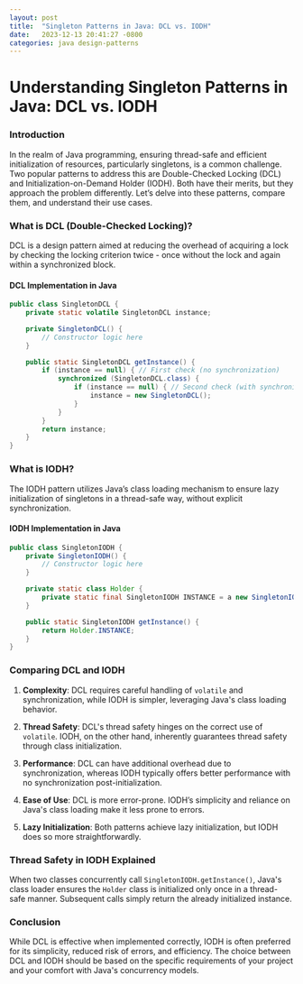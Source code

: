 ```yaml
---
layout: post
title:  "Singleton Patterns in Java: DCL vs. IODH"
date:   2023-12-13 20:41:27 -0800
categories: java design-patterns
---
```


# Understanding Singleton Patterns in Java: DCL vs. IODH

### Introduction
In the realm of Java programming, ensuring thread-safe and efficient initialization of resources, particularly singletons, is a common challenge. Two popular patterns to address this are Double-Checked Locking (DCL) and Initialization-on-Demand Holder (IODH). Both have their merits, but they approach the problem differently. Let’s delve into these patterns, compare them, and understand their use cases.

### What is DCL (Double-Checked Locking)?
DCL is a design pattern aimed at reducing the overhead of acquiring a lock by checking the locking criterion twice - once without the lock and again within a synchronized block.

#### DCL Implementation in Java
```java
public class SingletonDCL {
    private static volatile SingletonDCL instance;

    private SingletonDCL() {
        // Constructor logic here
    }

    public static SingletonDCL getInstance() {
        if (instance == null) { // First check (no synchronization)
            synchronized (SingletonDCL.class) {
                if (instance == null) { // Second check (with synchronization)
                    instance = new SingletonDCL();
                }
            }
        }
        return instance;
    }
}
```

### What is IODH?
The IODH pattern utilizes Java’s class loading mechanism to ensure lazy initialization of singletons in a thread-safe way, without explicit synchronization.

#### IODH Implementation in Java
```java
public class SingletonIODH {
    private SingletonIODH() {
        // Constructor logic here
    }

    private static class Holder {
        private static final SingletonIODH INSTANCE = a new SingletonIODH();
    }

    public static SingletonIODH getInstance() {
        return Holder.INSTANCE;
    }
}
```

### Comparing DCL and IODH

1. **Complexity**: DCL requires careful handling of `volatile` and synchronization, while IODH is simpler, leveraging Java's class loading behavior.

2. **Thread Safety**: DCL's thread safety hinges on the correct use of `volatile`. IODH, on the other hand, inherently guarantees thread safety through class initialization.

3. **Performance**: DCL can have additional overhead due to synchronization, whereas IODH typically offers better performance with no synchronization post-initialization.

4. **Ease of Use**: DCL is more error-prone. IODH’s simplicity and reliance on Java's class loading make it less prone to errors.

5. **Lazy Initialization**: Both patterns achieve lazy initialization, but IODH does so more straightforwardly.

### Thread Safety in IODH Explained

When two classes concurrently call `SingletonIODH.getInstance()`, Java's class loader ensures the `Holder` class is initialized only once in a thread-safe manner. Subsequent calls simply return the already initialized instance.

### Conclusion

While DCL is effective when implemented correctly, IODH is often preferred for its simplicity, reduced risk of errors, and efficiency. The choice between DCL and IODH should be based on the specific requirements of your project and your comfort with Java's concurrency models.
